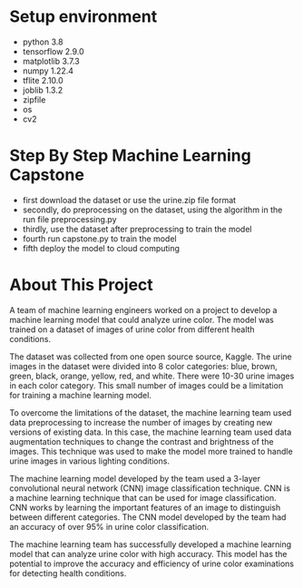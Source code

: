 # Setup environment

- python 3.8
- tensorflow 2.9.0
- matplotlib 3.7.3
- numpy 1.22.4
- tflite 2.10.0
- joblib 1.3.2
- zipfile
- os
- cv2

# Step By Step Machine Learning Capstone

- first download the dataset or use the urine.zip file format
- secondly, do preprocessing on the dataset, using the algorithm in the run file preprocessing.py
- thirdly, use the dataset after preprocessing to train the model
- fourth run capstone.py to train the model
- fifth deploy the model to cloud computing

# About This Project
A team of machine learning engineers worked on a project to develop a machine learning model that could analyze urine color. The model was trained on a dataset of images of urine color from different health conditions. 

The dataset was collected from one open source source, Kaggle. The urine images in the dataset were divided into 8 color categories: blue, brown, green, black, orange, yellow, red, and white. There were 10-30 urine images in each color category. This small number of images could be a limitation for training a machine learning model.

To overcome the limitations of the dataset, the machine learning team used data preprocessing to increase the number of images by creating new versions of existing data. In this case, the machine learning team used data augmentation techniques to change the contrast and brightness of the images. This technique was used to make the model more trained to handle urine images in various lighting conditions.

The machine learning model developed by the team used a 3-layer convolutional neural network (CNN) image classification technique. CNN is a machine learning technique that can be used for image classification. CNN works by learning the important features of an image to distinguish between different categories. The CNN model developed by the team had an accuracy of over 95% in urine color classification.

The machine learning team has successfully developed a machine learning model that can analyze urine color with high accuracy. This model has the potential to improve the accuracy and efficiency of urine color examinations for detecting health conditions.
